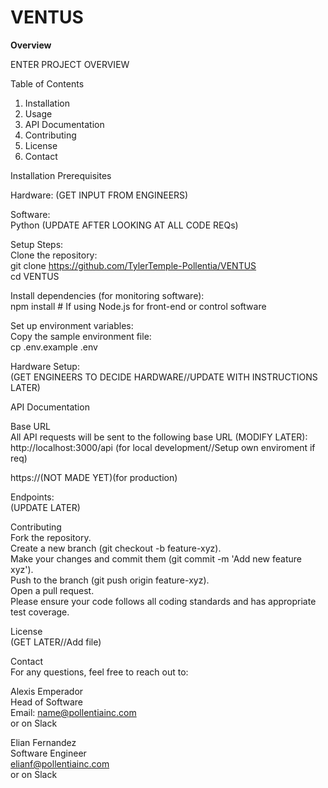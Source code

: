 # VENTUS

**Overview**  

ENTER PROJECT OVERVIEW  

Table of Contents
1. Installation
2. Usage
3. API Documentation
4. Contributing
5. License
6. Contact  

Installation Prerequisites  

Hardware: (GET INPUT FROM ENGINEERS)  

Software:  
Python  (UPDATE AFTER LOOKING AT ALL CODE REQs)  

Setup Steps:  
Clone the repository:  
git clone https://github.com/TylerTemple-Pollentia/VENTUS  
cd VENTUS  

Install dependencies (for monitoring software):  
npm install  # If using Node.js for front-end or control software  

Set up environment variables:  
Copy the sample environment file:  
cp .env.example .env  

Hardware Setup:  
(GET ENGINEERS TO DECIDE HARDWARE//UPDATE WITH INSTRUCTIONS LATER)  

API Documentation  

Base URL  
All API requests will be sent to the following base URL (MODIFY LATER):  
http://localhost:3000/api  (for local development//Setup own enviroment if req)  

https://(NOT MADE YET)(for production)  

Endpoints:  
(UPDATE LATER)  

Contributing  
Fork the repository.  
Create a new branch (git checkout -b feature-xyz).  
Make your changes and commit them (git commit -m 'Add new feature xyz').  
Push to the branch (git push origin feature-xyz).  
Open a pull request.  
Please ensure your code follows all coding standards and has appropriate test coverage.  

License  
(GET LATER//Add file)  

Contact  
For any questions, feel free to reach out to:  

Alexis Emperador  
Head of Software  
Email: name@pollentiainc.com   
or on Slack  

Elian Fernandez  
Software Engineer  
elianf@pollentiainc.com  
or on Slack  
